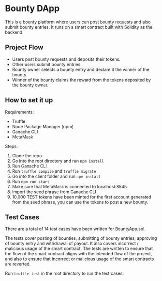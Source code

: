 # Bounty DApp
This is a bounty platform where users can post bounty requests and also submit bounty entries. It runs on a smart contract built with Solidity as the backend.

## Project Flow
  - Users post bounty requests and deposits their tokens.
  - Other users submit bounty entries.
  - Bounty owner selects a bounty entry and declare it the winner of the bounty.
  - Winner of the bounty claims the reward from the tokens deposited by the bounty owner.

## How to set it up
Requirements:
  - Truffle
  - Node Package Manager (npm)
  - Ganache CLI
  - MetaMask
  
Steps:
  1. Clone the repo
  2. Go into the root directory and run `npm install`
  3. Run Ganache CLI
  4. Run `truffle compile` and `truffle migrate`
  5. Go into the client folder and run `npm install`
  6. Run `npm run start`
  7. Make sure that MetaMask is connected to localhost:8545
  8. Import the seed phrase from Ganache CLI
  9. 10,000 TEST tokens have been minted for the first account generated from the seed phrase, you can use the tokens to post a new bounty.

## Test Cases
There are a total of 14 test cases have been written for BountyApp.sol.

The tests cover posting of bounties, submitting of bounty entries, approving of bounty entry and withdrawal of payout. It also covers incorrect / malicious usage of the smart contract. The tests are written to ensure that the flow of the smart contract aligns with the intended flow of the project, and also to ensure that incorrect or malicious usage of the smart contracts are reverted.

Run `truffle test` in the root directory to run the test cases.

